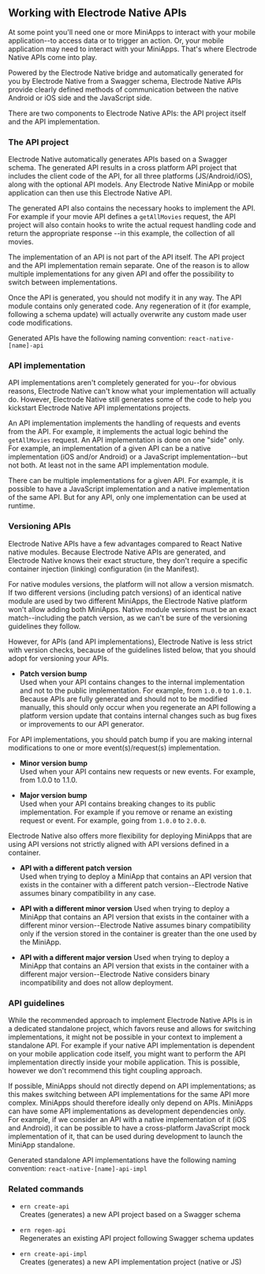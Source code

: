 ## Working with Electrode Native APIs

At some point you'll need one or more MiniApps to interact with your mobile application--to access data or to trigger an action. Or, your mobile application may need to interact with your MiniApps. That's where Electrode Native APIs come into play.

Powered by the Electrode Native bridge and automatically generated for you by Electrode Native from a Swagger schema, Electrode Native APIs provide clearly defined methods of communication between the native Android or iOS side and the JavaScript side.

There are two components to Electrode Native APIs: the API project itself and the API implementation.

### The API project

Electrode Native automatically generates APIs based on a Swagger schema. The generated API results in a cross platform API project that includes the client code of the API, for all three platforms (JS/Android/iOS), along with the optional API models. Any Electrode Native MiniApp or mobile application can then use this Electrode Native API.

The generated API also contains the necessary hooks to implement the API. For example if your movie API defines a `getAllMovies` request, the API project will also contain hooks to write the actual request handling code and return the appropriate response --in this example, the collection of all movies.

The implementation of an API is not part of the API itself. The API project and the API implementation remain separate. One of the reason is to allow multiple implementations for any given API and offer the possibility to switch between implementations.

Once the API is generated, you should not modify it in any way. The API module contains only generated code. Any regeneration of it (for example, following a schema update) will actually overwrite any custom made user code modifications.

Generated APIs have the following naming convention: `react-native-[name]-api`

### API implementation

API implementations aren't completely generated for you--for obvious reasons, Electrode Native can't know what your implementation will actually do. However, Electrode Native still generates some of the code to help you kickstart Electrode Native API implementations projects.

An API implementation implements the handling of requests and events from the API. For example, it implements the actual logic behind the `getAllMovies` request. An API implementation is done on one "side" only. For example, an implementation of a given API can be a native implementation (iOS and/or Android) or a JavaScript implementation--but not both. At least not in the same API implementation module.  

There can be multiple implementations for a given API. For example, it is possible to have a JavaScript implementation and a native implementation of the same API. But for any API, only one implementation can be used at runtime.

### Versioning APIs

Electrode Native APIs have a few advantages compared to React Native native modules. Because Electrode Native APIs are generated, and Electrode Native knows their exact structure, they don't require a specific container injection (linking) configuration (in the Manifest).

For native modules versions, the platform will not allow a version mismatch. If two different versions (including patch versions) of an identical native module are used by two different MiniApps, the Electrode Native platform won't allow adding both MiniApps. Native module versions must be an exact match--including the patch version, as we can't be sure of the versioning guidelines they follow.

However, for APIs (and API implementations), Electrode Native is less strict with version checks, because of the guidelines listed below, that you should adopt for versioning your APIs.

- **Patch version bump**  
Used when your API contains changes to the internal implementation and not to the public implementation. For example, from `1.0.0` to `1.0.1`. Because APIs are fully generated and should not to be modified manually, this should only occur when you regenerate an API following a platform version update that contains internal changes such as bug fixes or improvements to our API generator.

For API implementations, you should patch bump if you are making internal modifications to one or more event(s)/request(s) implementation.  

- **Minor version bump**  
Used when your API contains new requests or new events. For example, from 1.0.0 to 1.1.0.  

- **Major version bump**  
Used when your API contains breaking changes to its public implementation. For example if you remove or rename an existing request or event. For example, going from `1.0.0` to `2.0.0`.

Electrode Native also offers more flexibility for deploying MiniApps that are using API versions not strictly aligned with API versions defined in a container.

- **API with a different patch version**  
Used when trying to deploy a MiniApp that contains an API version that exists in the container with a different patch version--Electrode Native assumes binary compatibility in any case.  

- **API with a different minor version**
Used when trying to deploy a MiniApp that contains an API version that exists in the container with a different minor version--Electrode Native assumes binary compatibility only if the version stored in the container is greater than the one used by the MiniApp.

- **API with a different major version**
Used when trying to deploy a MiniApp that contains an API version that exists in the container with a different major version--Electrode Native considers binary incompatibility and does not allow deployment.

### API guidelines

While the recommended approach to implement Electrode Native APIs is in a dedicated standalone project, which favors reuse and allows for switching implementations, it might not be possible in your context to implement a standalone API. For example if your native API implementation is dependent on your mobile application code itself, you might want to perform the API implementation directly inside your mobile application. This is possible, however we don't recommend this tight coupling approach.

If possible, MiniApps should not directly depend on API implementations; as this makes switching between API implementations for the same API more complex. MiniApps should therefore ideally only depend on APIs. MiniApps can have some API implementations as development dependencies only. For example, if we consider an API with a native implementation of it (iOS and Android), it can be possible to have a cross-platform JavaScript mock implementation of it, that can be used during development to launch the MiniApp standalone.

Generated standalone API implementations have the following naming convention: `react-native-[name]-api-impl`

### Related commands

- `ern create-api`  
Creates (generates) a new API project based on a Swagger schema

- `ern regen-api`  
Regenerates an existing API project following Swagger schema updates

- `ern create-api-impl`  
Creates (generates) a new API implementation project (native or JS)
